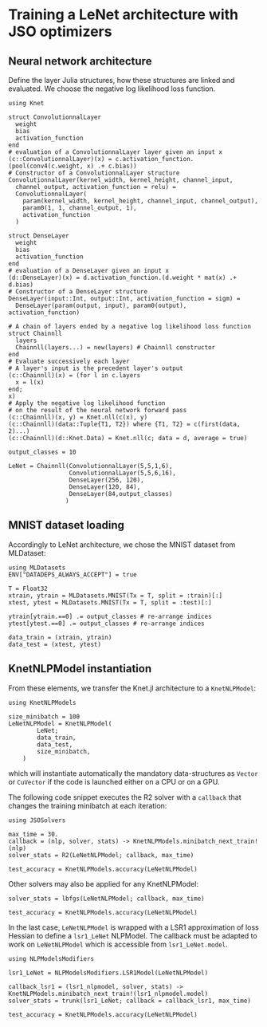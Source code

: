 # Training a LeNet architecture with JSO optimizers

## Neural network architecture
Define the layer Julia structures, how these structures are linked and evaluated.
We choose the negative log likelihood loss function.

```@example LeNetTraining
using Knet

struct ConvolutionnalLayer
  weight
  bias
  activation_function
end
# evaluation of a ConvolutionnalLayer layer given an input x
(c::ConvolutionnalLayer)(x) = c.activation_function.(pool(conv4(c.weight, x) .+ c.bias))
# Constructor of a ConvolutionnalLayer structure
ConvolutionnalLayer(kernel_width, kernel_height, channel_input, 
  channel_output, activation_function = relu) = 
  ConvolutionnalLayer(
    param(kernel_width, kernel_height, channel_input, channel_output), 
    param0(1, 1, channel_output, 1), 
    activation_function
  )

struct DenseLayer
  weight
  bias
  activation_function
end
# evaluation of a DenseLayer given an input x
(d::DenseLayer)(x) = d.activation_function.(d.weight * mat(x) .+ d.bias)
# Constructor of a DenseLayer structure
DenseLayer(input::Int, output::Int, activation_function = sigm) =
  DenseLayer(param(output, input), param0(output), activation_function)

# A chain of layers ended by a negative log likelihood loss function
struct Chainnll
  layers
  Chainnll(layers...) = new(layers) # Chainnll constructor
end
# Evaluate successively each layer
# A layer's input is the precedent layer's output
(c::Chainnll)(x) = (for l in c.layers
  x = l(x)
end;
x)
# Apply the negative log likelihood function 
# on the result of the neural network forward pass
(c::Chainnll)(x, y) = Knet.nll(c(x), y)
(c::Chainnll)(data::Tuple{T1, T2}) where {T1, T2} = c(first(data, 2)...)
(c::Chainnll)(d::Knet.Data) = Knet.nll(c; data = d, average = true)

output_classes = 10

LeNet = Chainnll(ConvolutionnalLayer(5,5,1,6), 
                 ConvolutionnalLayer(5,5,6,16),
                 DenseLayer(256, 120),
                 DenseLayer(120, 84),
                 DenseLayer(84,output_classes)
                )
```

## MNIST dataset loading
Accordingly to LeNet architecture, we chose the MNIST dataset from MLDataset:
```@example LeNetTraining
using MLDatasets
ENV["DATADEPS_ALWAYS_ACCEPT"] = true 

T = Float32
xtrain, ytrain = MLDatasets.MNIST(Tx = T, split = :train)[:] 
xtest, ytest = MLDatasets.MNIST(Tx = T, split = :test)[:] 

ytrain[ytrain.==0] .= output_classes # re-arrange indices
ytest[ytest.==0] .= output_classes # re-arrange indices

data_train = (xtrain, ytrain)
data_test = (xtest, ytest)
```

## KnetNLPModel instantiation
From these elements, we transfer the Knet.jl architecture to a `KnetNLPModel`:
```@example LeNetTraining 
using KnetNLPModels

size_minibatch = 100
LeNetNLPModel = KnetNLPModel(
        LeNet;
        data_train,
        data_test,
        size_minibatch,
    )
```
which will instantiate automatically the mandatory data-structures as `Vector` or `CuVector` if the code is launched either on a CPU or on a GPU.

The following code snippet executes the R2 solver with a `callback` that changes the training minibatch at each iteration:
```@example LeNetTraining 
using JSOSolvers

max_time = 30.
callback = (nlp, solver, stats) -> KnetNLPModels.minibatch_next_train!(nlp)
solver_stats = R2(LeNetNLPModel; callback, max_time)

test_accuracy = KnetNLPModels.accuracy(LeNetNLPModel)
```
Other solvers may also be applied for any KnetNLPModel:
```@example LeNetTraining 
solver_stats = lbfgs(LeNetNLPModel; callback, max_time)

test_accuracy = KnetNLPModels.accuracy(LeNetNLPModel)
```
In the last case, `LeNetNLPModel` is wrapped with a LSR1 approximation of loss Hessian to define a `lsr1_LeNet` NLPModel.
The callback must be adapted to work on `LeNetNLPModel` which is accessible from `lsr1_LeNet.model`.
```@example LeNetTraining
using NLPModelsModifiers

lsr1_LeNet = NLPModelsModifiers.LSR1Model(LeNetNLPModel)

callback_lsr1 = (lsr1_nlpmodel, solver, stats) -> KnetNLPModels.minibatch_next_train!(lsr1_nlpmodel.model)
solver_stats = trunk(lsr1_LeNet; callback = callback_lsr1, max_time)

test_accuracy = KnetNLPModels.accuracy(LeNetNLPModel)
```